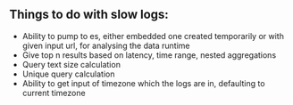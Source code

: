 Things to do with slow logs:
---------------------------
 - Ability to pump to es, either embedded one created temporarily or with given input url, for analysing the data runtime
 - Give top n results based on latency, time range, nested aggregations
 - Query text size calculation
 - Unique query calculation
 - Ability to get input of timezone which the logs are in, defaulting to current timezone
  

